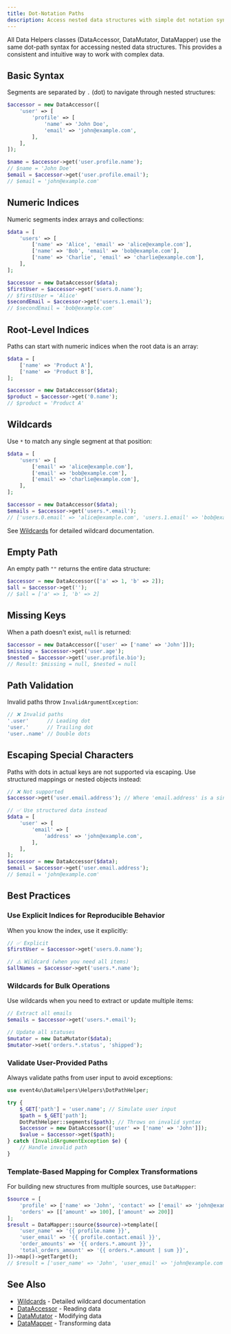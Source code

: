 ```yaml
---
title: Dot-Notation Paths
description: Access nested data structures with simple dot notation syntax
---
```


All Data Helpers classes (DataAccessor, DataMutator, DataMapper) use the same dot-path syntax for accessing nested data structures. This provides a consistent and intuitive way to work with complex data.

## Basic Syntax

Segments are separated by `.` (dot) to navigate through nested structures:

```php
$accessor = new DataAccessor([
    'user' => [
        'profile' => [
            'name' => 'John Doe',
            'email' => 'john@example.com',
        ],
    ],
]);

$name = $accessor->get('user.profile.name');
// $name = 'John Doe'
$email = $accessor->get('user.profile.email');
// $email = 'john@example.com'
```

## Numeric Indices

Numeric segments index arrays and collections:

```php
$data = [
    'users' => [
        ['name' => 'Alice', 'email' => 'alice@example.com'],
        ['name' => 'Bob', 'email' => 'bob@example.com'],
        ['name' => 'Charlie', 'email' => 'charlie@example.com'],
    ],
];

$accessor = new DataAccessor($data);
$firstUser = $accessor->get('users.0.name');
// $firstUser = 'Alice'
$secondEmail = $accessor->get('users.1.email');
// $secondEmail = 'bob@example.com'
```

## Root-Level Indices

Paths can start with numeric indices when the root data is an array:

```php
$data = [
    ['name' => 'Product A'],
    ['name' => 'Product B'],
];

$accessor = new DataAccessor($data);
$product = $accessor->get('0.name');
// $product = 'Product A'
```

## Wildcards

Use `*` to match any single segment at that position:

```php
$data = [
    'users' => [
        ['email' => 'alice@example.com'],
        ['email' => 'bob@example.com'],
        ['email' => 'charlie@example.com'],
    ],
];

$accessor = new DataAccessor($data);
$emails = $accessor->get('users.*.email');
// ['users.0.email' => 'alice@example.com', 'users.1.email' => 'bob@example.com', 'users.2.email' => 'charlie@example.com']
```

See [Wildcards](/data-helpers/core-concepts/wildcards/) for detailed wildcard documentation.

## Empty Path

An empty path `""` returns the entire data structure:

```php
$accessor = new DataAccessor(['a' => 1, 'b' => 2]);
$all = $accessor->get('');
// $all = ['a' => 1, 'b' => 2]
```

## Missing Keys

When a path doesn't exist, `null` is returned:

```php
$accessor = new DataAccessor(['user' => ['name' => 'John']]);
$missing = $accessor->get('user.age');
$nested = $accessor->get('user.profile.bio');
// Result: $missing = null, $nested = null
```

## Path Validation

Invalid paths throw `InvalidArgumentException`:

```php
// ❌ Invalid paths
'.user'      // Leading dot
'user.'      // Trailing dot
'user..name' // Double dots
```

## Escaping Special Characters

Paths with dots in actual keys are not supported via escaping. Use structured mappings or nested objects instead:

```php
// ❌ Not supported
$accessor->get('user.email.address'); // Where 'email.address' is a single key

// ✅ Use structured data instead
$data = [
    'user' => [
        'email' => [
            'address' => 'john@example.com',
        ],
    ],
];
$accessor = new DataAccessor($data);
$email = $accessor->get('user.email.address');
// $email = 'john@example.com'
```

## Best Practices

### Use Explicit Indices for Reproducible Behavior

When you know the index, use it explicitly:

```php
// ✅ Explicit
$firstUser = $accessor->get('users.0.name');

// ⚠️ Wildcard (when you need all items)
$allNames = $accessor->get('users.*.name');
```

### Wildcards for Bulk Operations

Use wildcards when you need to extract or update multiple items:

```php
// Extract all emails
$emails = $accessor->get('users.*.email');

// Update all statuses
$mutator = new DataMutator($data);
$mutator->set('orders.*.status', 'shipped');
```

### Validate User-Provided Paths

Always validate paths from user input to avoid exceptions:

```php
use event4u\DataHelpers\Helpers\DotPathHelper;

try {
    $_GET['path'] = 'user.name'; // Simulate user input
    $path = $_GET['path'];
    DotPathHelper::segments($path); // Throws on invalid syntax
    $accessor = new DataAccessor(['user' => ['name' => 'John']]);
    $value = $accessor->get($path);
} catch (InvalidArgumentException $e) {
    // Handle invalid path
}
```

### Template-Based Mapping for Complex Transformations

For building new structures from multiple sources, use `DataMapper`:

```php
$source = [
    'profile' => ['name' => 'John', 'contact' => ['email' => 'john@example.com']],
    'orders' => [['amount' => 100], ['amount' => 200]]
];
$result = DataMapper::source($source)->template([
    'user_name' => '{{ profile.name }}',
    'user_email' => '{{ profile.contact.email }}',
    'order_amounts' => '{{ orders.*.amount }}',
    'total_orders_amount' => '{{ orders.*.amount | sum }}',
])->map()->getTarget();
// $result = ['user_name' => 'John', 'user_email' => 'john@example.com', 'order_amounts' => [100, 200], 'total_orders_amount' => 300]
```

## See Also

- [Wildcards](/data-helpers/core-concepts/wildcards/) - Detailed wildcard documentation
- [DataAccessor](/data-helpers/main-classes/data-accessor/) - Reading data
- [DataMutator](/data-helpers/main-classes/data-mutator/) - Modifying data
- [DataMapper](/data-helpers/main-classes/data-mapper/) - Transforming data

